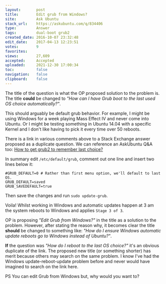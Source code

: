 ```yaml
---
layout:       post
title:        Edit grub from Windows?
site:         Ask Ubuntu
stack_url:    https://askubuntu.com/q/834406
type:         Answer
tags:         dual-boot grub2
created_date: 2016-10-07 23:32:48
edit_date:    2017-04-13 12:23:51
votes:        9
favorites:    
views:        27,609
accepted:     Accepted
uploaded:     2021-12-30 17:00:34
toc:          false
navigation:   false
clipboard:    false
---
```


The title of the question is what the OP proposed solution to the problem is. The title **could** be changed to *"How can I have Grub boot to the last used OS choice automatically?"*.

This should arguably be default grub behavior. For example, I might be using Windows for a week playing Mass Effect IV and never come into Ubuntu. Or I might be testing something in Ubuntu 14.04 with a specific Kernel and I don't like having to pick it every time over 50 reboots.

There is a link in various comments above to a Stack Exchange answer proposed as a duplicate question. We can reference an AskUbuntu Q&A too: [How to get grub2 to remember last choice?][1]

In summary edit `/etc/default/grub`, comment out one line and insert two lines below it:

``` 
#GRUB_DEFAULT=0 # Rather than first menu option, we'll default to last  OS.
GRUB_DEFAULT=saved
GRUB_SAVEDEFAULT=true

```

Then save the changes and run `sudo update-grub`.

Voila! Whilst working in Windows and automatic updates happen at 3 am the system reboots to Windows and applies `Stage 3 of 3`.

OP is proposing *"Edit Grub from Windows?"* in the title as a solution to the problem. However, after stating the reason why, it becomes clear the title **should** be changed to something like: *"How do I ensure Windows automatic update reboots go to Windows instead of Ubuntu?"*.

**If** the question was *"How do I reboot to the last OS choice?"* it's an obvious duplicate of the link. The proposed new title (or something shorter) has merit because others may search on the same problem. I know I've had the Windows update-reboot-update problem before and never would have imagined to search on the link here.

PS You can edit Grub from Windows but, why would you want to?

  [1]: https://askubuntu.com/questions/148662/how-to-get-grub2-to-remember-last-choice
